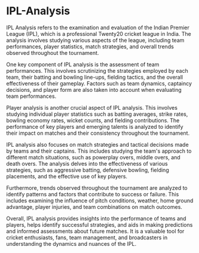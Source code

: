 # IPL-Analysis

IPL Analysis refers to the examination and evaluation of the Indian Premier League (IPL), which is a professional Twenty20 cricket league in India. The analysis involves studying various aspects of the league, including team performances, player statistics, match strategies, and overall trends observed throughout the tournament.

One key component of IPL analysis is the assessment of team performances. This involves scrutinizing the strategies employed by each team, their batting and bowling line-ups, fielding tactics, and the overall effectiveness of their gameplay. Factors such as team dynamics, captaincy decisions, and player form are also taken into account when evaluating team performances.

Player analysis is another crucial aspect of IPL analysis. This involves studying individual player statistics such as batting averages, strike rates, bowling economy rates, wicket counts, and fielding contributions. The performance of key players and emerging talents is analyzed to identify their impact on matches and their consistency throughout the tournament.

IPL analysis also focuses on match strategies and tactical decisions made by teams and their captains. This includes studying the team's approach to different match situations, such as powerplay overs, middle overs, and death overs. The analysis delves into the effectiveness of various strategies, such as aggressive batting, defensive bowling, fielding placements, and the effective use of key players.

Furthermore, trends observed throughout the tournament are analyzed to identify patterns and factors that contribute to success or failure. This includes examining the influence of pitch conditions, weather, home ground advantage, player injuries, and team combinations on match outcomes.

Overall, IPL analysis provides insights into the performance of teams and players, helps identify successful strategies, and aids in making predictions and informed assessments about future matches. It is a valuable tool for cricket enthusiasts, fans, team management, and broadcasters in understanding the dynamics and nuances of the IPL.
